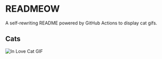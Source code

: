 # READMEOW

A self-rewriting README powered by GitHub Actions to display cat gifs.

## Cats

![In Love Cat GIF](https://media1.giphy.com/media/v1.Y2lkPTlhY2QwMmRhdW5vcWJpeDNsYnk5ZDZxZ3dveWV5b3ppbzllbm9zcHJ2em5pZmVoMCZlcD12MV9naWZzX3NlYXJjaCZjdD1n/MDJ9IbxxvDUQM/200.gif)
